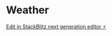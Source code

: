 # Weather

[Edit in StackBlitz next generation editor ⚡️](https://stackblitz.com/~/github.com/RushabhJain30/Weather)